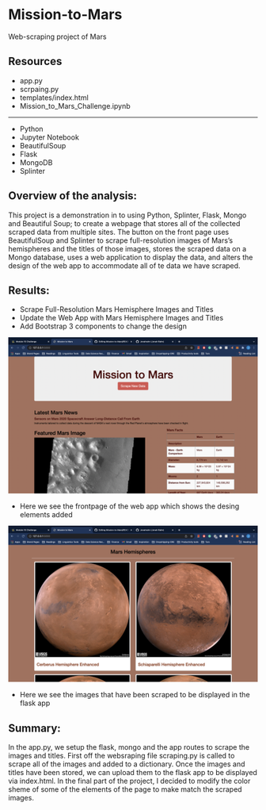 # Mission-to-Mars
Web-scraping project of Mars

## Resources
- app.py
- scrpaing.py
- templates/index.html
- Mission_to_Mars_Challenge.ipynb
--------------
- Python
- Jupyter Notebook
- BeautifulSoup
- Flask
- MongoDB
- Splinter

## Overview of the analysis:
This project is a demonstration in to using Python, Splinter, Flask, Mongo and Beautiful Soup; to create a webpage that stores all of the collected scraped data from multiple sites. The button on the front page uses BeautifulSoup and Splinter to scrape full-resolution images of Mars’s hemispheres and the titles of those images, stores the scraped data on a Mongo database, uses a web application to display the data, and alters the design of the web app to accommodate all of te data we have scraped.  

## Results:
- Scrape Full-Resolution Mars Hemisphere Images and Titles
- Update the Web App with Mars Hemisphere Images and Titles
- Add Bootstrap 3 components to change the design

![image_name](scrape.png)
- Here we see the frontpage of the web app which shows the desing elements added

![image_name](hemispeheres.png)
- Here we see the images that have been scraped to be displayed in the flask app


## Summary:
In the app.py, we setup the flask, mongo and the app routes to scrape the images and titles. First off the websraping file scraping.py is called to scrape all of the images and added to a dictionary. Once the images and titles have been stored, we can upload them to the flask app to be displayed via index.html. In the final part of the project, I decided to modify the color sheme of some of the elements of the page to make match the scraped images.
